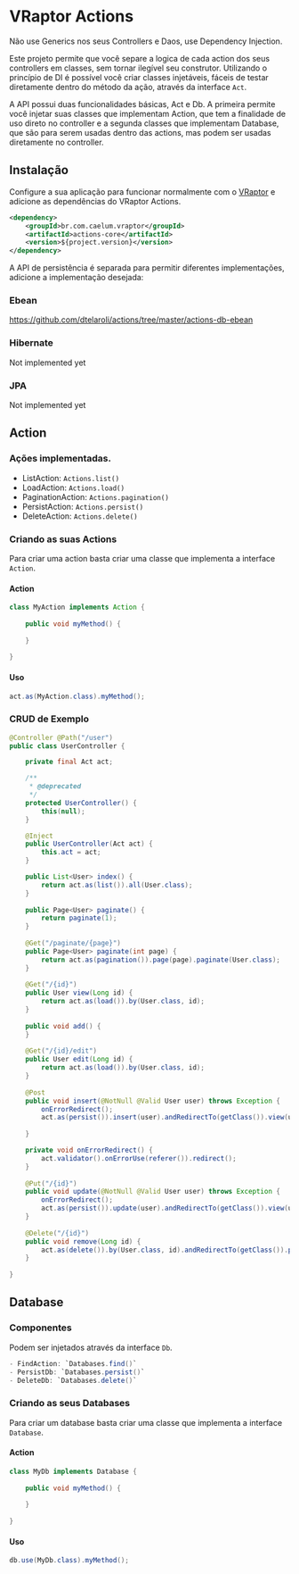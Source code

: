 # VRaptor Actions

Não use Generics nos seus Controllers e Daos, use Dependency Injection.

Este projeto permite que você separe a logica de cada action dos seus controllers em classes, sem tornar ilegível seu construtor. Utilizando o princípio de DI é possível você criar classes injetáveis, fáceis de testar diretamente dentro do método da ação, através da interface `Act`.

A API possui duas funcionalidades básicas, Act e Db. A primeira permite você injetar suas classes que implementam Action, que tem a finalidade de uso direto no controller e a segunda classes que implementam Database, que são para serem usadas dentro das actions, mas podem ser usadas diretamente no controller.

## Instalação

Configure a sua aplicação para funcionar normalmente com o [VRaptor](http://vraptor.org) e adicione as dependências do VRaptor Actions.

```xml
<dependency>
	<groupId>br.com.caelum.vraptor</groupId>
	<artifactId>actions-core</artifactId>
	<version>${project.version}</version>
</dependency>
```

A API de persistência é separada para permitir diferentes implementações, adicione a implementação desejada:

### Ebean

https://github.com/dtelaroli/actions/tree/master/actions-db-ebean

### Hibernate

Not implemented yet

### JPA

Not implemented yet

## Action

### Ações implementadas.

- ListAction: `Actions.list()`
- LoadAction: `Actions.load()`
- PaginationAction: `Actions.pagination()`
- PersistAction: `Actions.persist()`
- DeleteAction: `Actions.delete()`

### Criando as suas Actions

Para criar uma action basta criar uma classe que implementa a interface `Action`.

#### Action

```Java
class MyAction implements Action {
	
	public void myMethod() {
	
	}
	
}
```

#### Uso

```Java
act.as(MyAction.class).myMethod();
```

### CRUD de Exemplo

```Java
@Controller @Path("/user")
public class UserController {

	private final Act act;

	/**
	 * @deprecated
	 */
	protected UserController() {
		this(null);
	}

	@Inject
	public UserController(Act act) {
		this.act = act;
	}

	public List<User> index() {
		return act.as(list()).all(User.class);
	}
	
	public Page<User> paginate() {
		return paginate(1);
	}
	
	@Get("/paginate/{page}")
	public Page<User> paginate(int page) {
		return act.as(pagination()).page(page).paginate(User.class);
	}
	
	@Get("/{id}")
	public User view(Long id) {
		return act.as(load()).by(User.class, id);
	}
	
	public void add() {
	}
	
	@Get("/{id}/edit")
	public User edit(Long id) {
		return act.as(load()).by(User.class, id);
	}
	
	@Post
	public void insert(@NotNull @Valid User user) throws Exception {
		onErrorRedirect();
		act.as(persist()).insert(user).andRedirectTo(getClass()).view(user.getId());
		
	}

	private void onErrorRedirect() {
		act.validator().onErrorUse(referer()).redirect();
	}
	
	@Put("/{id}")
	public void update(@NotNull @Valid User user) throws Exception {
		onErrorRedirect();
		act.as(persist()).update(user).andRedirectTo(getClass()).view(user.getId());
	}
	
	@Delete("/{id}")
	public void remove(Long id) {
		act.as(delete()).by(User.class, id).andRedirectTo(getClass()).paginate();
	}
	
}
```

## Database

### Componentes

Podem ser injetados através da interface `Db`.

```Java
- FindAction: `Databases.find()`
- PersistDb: `Databases.persist()`
- DeleteDb: `Databases.delete()`
```

### Criando as seus Databases

Para criar um database basta criar uma classe que implementa a interface `Database`.

#### Action

```Java
class MyDb implements Database {
	
	public void myMethod() {
	
	}
	
}
```

#### Uso

```Java
db.use(MyDb.class).myMethod();
```